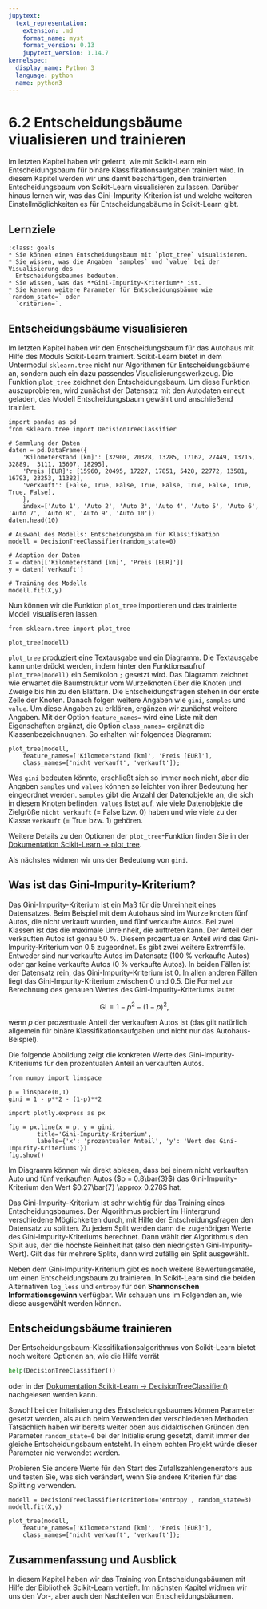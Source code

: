 ```yaml
---
jupytext:
  text_representation:
    extension: .md
    format_name: myst
    format_version: 0.13
    jupytext_version: 1.14.7
kernelspec:
  display_name: Python 3
  language: python
  name: python3
---
```


# 6.2 Entscheidungsbäume viualisieren und trainieren

Im letzten Kapitel haben wir gelernt, wie mit Scikit-Learn ein Entscheidungsbaum
für binäre Klassifikationsaufgaben trainiert wird. In diesem Kapitel werden wir
uns damit beschäftigen, den trainierten Entscheidungsbaum von Scikit-Learn
visualisieren zu lassen. Darüber hinaus lernen wir, was das
Gini-Impurity-Kriterion ist und welche weiteren Einstellmöglichkeiten es für
Entscheidungsbäume in Scikit-Learn gibt.


## Lernziele

```{admonition} Lernziele
:class: goals
* Sie können einen Entscheidungsbaum mit `plot_tree` visualisieren.
* Sie wissen, was die Angaben `samples` und `value` bei der Visualisierung des
  Entscheidungsbaumes bedeuten.
* Sie wissen, was das **Gini-Impurity-Kriterium** ist.
* Sie kennen weitere Parameter für Entscheidungsbäume wie `random_state=` oder
  `criterion=`.
```


## Entscheidungsbäume visualisieren

Im letzten Kapitel haben wir den Entscheidungsbaum für das Autohaus mit Hilfe
des Moduls Scikit-Learn trainiert. Scikit-Learn bietet in dem Untermodul
`sklearn.tree` nicht nur Algorithmen für Entscheidungsbäume an, sondern auch ein
dazu passendes Visualisierungswerkzeug. Die Funktion `plot_tree` zeichnet den
Entscheidungsbaum. Um diese Funktion auszuprobieren, wird zunächst der Datensatz
mit den Autodaten erneut geladen, das Modell Entscheidungsbaum gewählt und
anschließend trainiert.

```{code-cell}
import pandas as pd 
from sklearn.tree import DecisionTreeClassifier

# Sammlung der Daten 
daten = pd.DataFrame({
    'Kilometerstand [km]': [32908, 20328, 13285, 17162, 27449, 13715, 32889,  3111, 15607, 18295],
    'Preis [EUR]': [15960, 20495, 17227, 17851, 5428, 22772, 13581, 16793, 23253, 11382],
    'verkauft': [False, True, False, True, False, True, False, True, True, False],
    },
    index=['Auto 1', 'Auto 2', 'Auto 3', 'Auto 4', 'Auto 5', 'Auto 6', 'Auto 7', 'Auto 8', 'Auto 9', 'Auto 10'])
daten.head(10)

# Auswahl des Modells: Entscheidungsbaum für Klassifikation
modell = DecisionTreeClassifier(random_state=0)

# Adaption der Daten
X = daten[['Kilometerstand [km]', 'Preis [EUR]']]
y = daten['verkauft']

# Training des Modells
modell.fit(X,y)
```

Nun können wir die Funktion `plot_tree` importieren und das trainierte Modell
visualisieren lassen.

```{code-cell}
from sklearn.tree import plot_tree

plot_tree(modell)
```

`plot_tree` produziert eine Textausgabe und ein Diagramm. Die Textausgabe kann
unterdrückt werden, indem hinter den Funktionsaufruf `plot_tree(modell)` ein
Semikolon `;` gesetzt wird. Das Diagramm zeichnet wie erwartet die Baumstruktur
vom Wurzelknoten über die Knoten und Zweige bis hin zu den Blättern. Die
Entscheidungsfragen stehen in der erste Zeile der Knoten. Danach folgen weitere
Angaben wie `gini`, `samples` und `value`. Um diese Angaben zu erklären,
ergänzen wir zunächst weitere Angaben. Mit der Option `feature_names=` wird eine
Liste mit den Eigenschaften ergänzt, die Option `class_names=` ergänzt die
Klassenbezeichnugnen. So erhalten wir folgendes Diagramm:

```{code-cell}
plot_tree(modell, 
    feature_names=['Kilometerstand [km]', 'Preis [EUR]'],
    class_names=['nicht verkauft', 'verkauft']);
```

Was `gini` bedeuten könnte, erschließt sich so immer noch nicht, aber die
Angaben `samples` und `values` können so leichter von ihrer Bedeutung her
eingeordnet werden. `samples` gibt die Anzahl der Datenobjekte an, die sich in
diesem Knoten befinden. `values` listet auf, wie viele Datenobjekte die
Zielgröße `nicht verkauft` (= False bzw. 0) haben und wie viele zu der Klasse
`verkauft` (= True bzw. 1) gehören. 

Weitere Details zu den Optionen der `plot_tree`-Funktion finden Sie in der
[Dokumentation Scikit-Learn →
plot_tree](https://scikit-learn.org/stable/modules/generated/sklearn.tree.plot_tree.html).

Als nächstes widmen wir uns der Bedeutung von `gini`.


## Was ist das Gini-Impurity-Kriterium?

Das Gini-Impurity-Kriterium ist ein Maß für die Unreinheit eines Datensatzes.
Beim Beispiel mit dem Autohaus sind im Wurzelknoten fünf Autos, die nicht
verkauft wurden, und fünf verkaufte Autos. Bei zwei Klassen ist das die maximale
Unreinheit, die auftreten kann. Der Anteil der verkauften Autos ist genau 50 %.
Diesem prozentualen Anteil wird das Gini-Impurity-Kriterium von 0.5 zugeordnet.
Es gibt zwei weitere Extremfälle. Entweder sind nur verkaufte Autos im Datensatz
(100 % verkaufte Autos) oder gar keine verkaufte Autos (0 % verkaufte Autos). In
beiden Fällen ist der Datensatz rein, das Gini-Impurity-Kriterium ist 0. In
allen anderen Fällen liegt das Gini-Impurity-Kriterium zwischen 0 und 0.5. Die
Formel zur Berechnung des genauen Wertes des Gini-Impurity-Kriteriums lautet

$$\text{GI} = 1 - p^2 - (1-p)^2,$$

wenn $p$ der prozentuale Anteil der verkauften Autos ist (das gilt natürlich
allgemein für binäre Klassifikationsaufgaben und nicht nur das
Autohaus-Beispiel).
 
Die folgende Abbildung zeigt die konkreten Werte des Gini-Impurity-Kriteriums
für den prozentualen Anteil an verkauften Autos.

```{code-cell}
from numpy import linspace

p = linspace(0,1)
gini = 1 - p**2 - (1-p)**2

import plotly.express as px

fig = px.line(x = p, y = gini,
        title='Gini-Impurity-Kriterium',
        labels={'x': 'prozentualer Anteil', 'y': 'Wert des Gini-Impurity-Kriteriums'})
fig.show()
```

Im Diagramm können wir direkt ablesen, dass bei einem nicht verkauften Auto und
fünf verkauften Autos ($p = 0.8\bar{3}$) das Gini-Impurity-Kriterium den Wert
$0.27\bar{7} \approx 0.278$ hat.

Das Gini-Impurity-Kriterium ist sehr wichtig für das Training eines
Entscheidungsbaumes. Der Algorithmus probiert im Hintergrund verschiedene
Möglichkeiten durch, mit Hilfe der Entscheidungsfragen den Datensatz zu
splitten. Zu jedem Split werden dann die zugehörigen Werte des
Gini-Impurity-Kriteriums berechnet. Dann wählt der Algorithmus den Split aus,
der die höchste Reinheit hat (also den niedrigsten Gini-Impurity-Wert). Gilt das
für mehrere Splits, dann wird zufällig ein Split ausgewählt.  

Neben dem Gini-Impurity-Kriterium gibt es noch weitere Bewertungsmaße, um einen
Entscheidungsbaum zu trainieren. In Scikit-Learn sind die beiden Alternativen
`log_less` und `entropy` für den **Shannonschen Informationsgewinn** verfügbar.
Wir schauen uns im Folgenden an, wie diese ausgewählt werden können.


## Entscheidungsbäume trainieren

Der Entscheidungsbaum-Klassifikationsalgorithmus von Scikit-Learn bietet noch
weitere Optionen an, wie die Hilfe verrät

```python
help(DecisionTreeClassifier())
```

oder in der [Dokumentation Scikit-Learn → DecisionTreeClassifier()](https://scikit-learn.org/stable/modules/generated/sklearn.tree.DecisionTreeClassifier.html#sklearn.tree.DecisionTreeClassifier) nachgelesen werden kann.

Sowohl bei der Initalisierung des Entscheidungsbaumes können Parameter gesetzt
werden, als auch beim Verwenden der verschiedenen Methoden. Tatsächlich haben
wir bereits weiter oben aus didaktischen Gründen den Parameter `random_state=0`
bei der Initialisierung gesetzt, damit immer der gleiche Entscheidungsbaum
entsteht. In einem echten Projekt würde dieser Parameter nie verwendet werden.

Probieren Sie andere Werte für den Start des Zufallszahlengenerators aus und
testen Sie, was sich verändert, wenn Sie andere Kriterien für das Splitting
verwenden.

```{code-cell}
modell = DecisionTreeClassifier(criterion='entropy', random_state=3)
modell.fit(X,y)

plot_tree(modell, 
    feature_names=['Kilometerstand [km]', 'Preis [EUR]'],
    class_names=['nicht verkauft', 'verkauft']);
```


## Zusammenfassung und Ausblick

In diesem Kapitel haben wir das Training von Entscheidungsbäumen mit Hilfe der
Bibliothek Scikit-Learn vertieft. Im nächsten Kapitel widmen wir uns den Vor-,
aber auch den Nachteilen von Entscheidungsbäumen. 